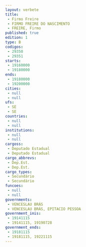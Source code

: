 ```yaml
---
layout: verbete
title:
 - Firmo Freire
 - FIRMO FREIRE DO NASCIMENTO
 - FREIRE, Firmo
published: true
edition: 1  
type: B
codigos: 
 - 29350
 - 29351
starts: 
 - 19160000
 - 19180000
ends: 
 - 19180000
 - 19200000
cities: 
 - null 
 - null 
ufs: 
 - SE
 - SE
countries: 
 - null 
 - null 
institutions: 
 - null 
 - null 
cargoss: 
 - Deputado Estadual
 - Deputado Estadual
cargo_abbrevs: 
 - Dep.Est.
 - Dep.Est.
cargo_types: 
 - Secundário
 - Secundário
funcoes: 
 - null 
 - null 
governments: 
 - VENCESLAU BRÁS
 - VENCESLAU BRÁS, EPITACIO PESSOA
government_inis: 
 - 19141115
 - 19141115, 19190728
government_ends: 
 - 19181115
 - 19181115, 19221115
---
```


